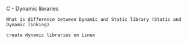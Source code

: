 C - Dynamic libraries



    What is difference between Dynamic and Static library (Static and Dynamic linking)

    create dynamic libraries on Linux
